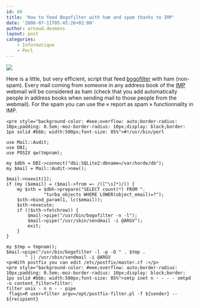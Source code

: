 ```yaml
---
id: 60
title: 'How to feed Bogofilter with ham and spam thanks to IMP'
date: '2006-07-11T05:45:26+02:00'
author: arnaud.desmons
layout: post
categories:
    - Informatique
    - Perl
---
```


![](/img/horde-halfgear.png)

Here is a little, but very efficient, script that feed [bogofilter](http://bogofilter.sourceforge.net/) with ham (non-spam). Every mail coming from someone in any address book of the [IMP](http://www.horde.org/imp/) webmail will be considered as ham (check that you add automatically people in address books when sending mail to those people from the webmail). For the spam you can use the « report as spam » functionnality in IMP.

```
<pre style="background-color: #eee;overflow: auto;border-radius: 10px;padding: 0.5em;-moz-border-radius: 10px;display: block;border: 1px solid #bbb; width:500px;font-size: 85%">#!/usr/bin/perl

use Mail::Audit;
use DBI;
use POSIX qw(tmpnam);

my $dbh = DBI->connect("dbi:SQLite2:dbname=/var/horde/db");
my $mail = Mail::Audit->new();

$mail->noexit(1);
if (my ($email) = ($mail->from =~ /([^\s]*)/)) {
    my $sth = $dbh->prepare("SELECT count(*) FROM ".
              "turba_objects WHERE LOWER(object_email)=?");
    $sth->bind_param(1, lc($email));
    $sth->execute;
    if (($sth->fetchrow)) {
        $mail->pipe("/usr/bin/bogofilter -n -l");
        $mail->pipe("/usr/sbin/sendmail -i @ARGV");
        exit;
    }
}

my $tmp = tmpnam();
$mail->pipe("/usr/bin/bogofilter -l -p -O " . $tmp .
       " || /usr/sbin/sendmail -i @ARGV 
<p>With postfix you can edit /etc/postfix/master.cf :</p>
<pre style="background-color: #eee;overflow: auto;border-radius: 10px;padding: 0.5em;-moz-border-radius: 10px;display: block;border: 1px solid #bbb; width:500px;font-size: 85%">smtp inet n - - - - smtpd -o content_filter=filter:
filter unix - n n - - pipe
 flags=R user=filter argv=/opt/postfix-filter.pl -f ${sender} -- ${recipient}

```